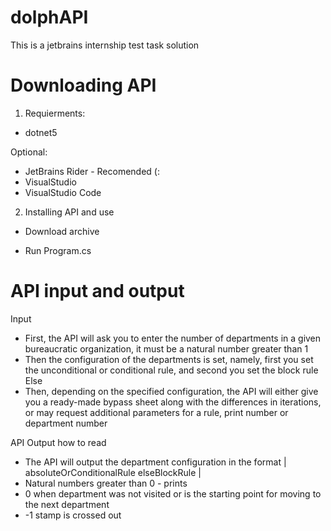 # dolphAPI
This is a jetbrains internship test task solution

# Downloading API

1) Requierments: 
 * dotnet5
  
Optional: 
 * JetBrains Rider - Recomended (:
 * VisualStudio
 * VisualStudio Code

2) Installing API and use
 *  Download archive
 - Run Program.cs


# API input and output 
Input
 - First, the API will ask you to enter the number of departments in a given bureaucratic organization, it must be a natural number greater than 1
 - Then the configuration of the departments is set, namely, first you set the unconditional or conditional rule, and second you set the block rule Else
 - Then, depending on the specified configuration, the API will either give you a ready-made bypass sheet along with the differences in iterations, or may request additional parameters for a rule, print number or department number

API Output 
   how to read
 - The API will output the department configuration in the format | absoluteOrConditionalRule elseBlockRule | 
 - Natural numbers greater than 0 - prints
 - 0 when department was not visited or is the starting point for moving to the next department
 - -1 stamp is crossed out 
